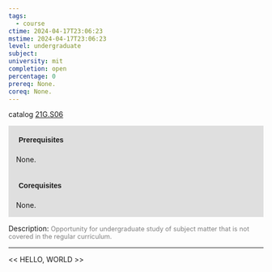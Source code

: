 ```yaml
---
tags:
  - course
ctime: 2024-04-17T23:06:23
mstime: 2024-04-17T23:06:23
level: undergraduate
subject: 
university: mit
completion: open
percentage: 0
prereq: None.
coreq: None.
---
```


catalog [21G.S06](http://student.mit.edu/catalog/m21Gs.html#21G.S06)

<span style="display: block; padding: 15px; background-color: rgb(100, 100, 100, 0.2);"><font id="m_prereq2282_0" style="display: block; font-family: Arial, sans-serif; font-weight: bold; padding: 5px">Prerequisites</font><br><span id="prereq2282_0">None.</span></span>
<span style="display: block; padding: 15px; background-color: rgb(100, 100, 100, 0.2);"><font id="m_coreq2282_0" style="display: block; font-family: Arial, sans-serif; font-weight: bold; padding: 5px">Corequisites</font><br><span id="coreq2282_0">None.</span></span>

<font style="">Description:</font>
<font style="color: grey; font-size: 0.8rem;">Opportunity for undergraduate study of subject matter that is not covered in the regular curriculum.</font>



---

<< HELLO, WORLD >>
